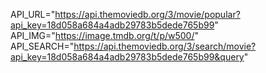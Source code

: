 API_URL="https://api.themoviedb.org/3/movie/popular?api_key=18d058a684a4adb29783b5dede765b99"
API_IMG="https://image.tmdb.org/t/p/w500/"
API_SEARCH="https://api.themoviedb.org/3/search/movie?api_key=18d058a684a4adb29783b5dede765b99&query"